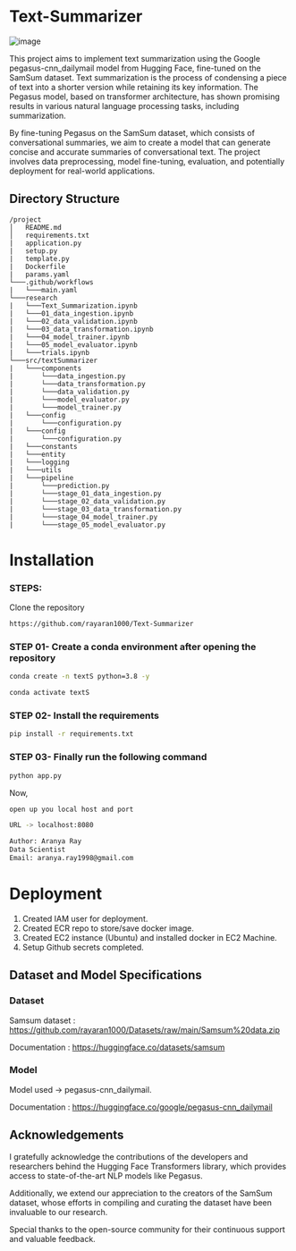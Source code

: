 
# Text-Summarizer

![image](https://github.com/rayaran1000/Text-Summarizer/assets/122597408/a82ddb83-5c34-4466-a2c3-193efebb0fac)


This project aims to implement text summarization using the Google pegasus-cnn_dailymail model from Hugging Face, fine-tuned on the SamSum dataset. Text summarization is the process of condensing a piece of text into a shorter version while retaining its key information. The Pegasus model, based on transformer architecture, has shown promising results in various natural language processing tasks, including summarization.

By fine-tuning Pegasus on the SamSum dataset, which consists of conversational summaries, we aim to create a model that can generate concise and accurate summaries of conversational text. The project involves data preprocessing, model fine-tuning, evaluation, and potentially deployment for real-world applications.


## Directory Structure

```plaintext
/project
│   README.md
│   requirements.txt
|   application.py
|   setup.py
|   template.py
|   Dockerfile
|   params.yaml
└───.github/workflows
|   └───main.yaml
└───research
|   └───Text_Summarization.ipynb
|   └───01_data_ingestion.ipynb
|   └───02_data_validation.ipynb
|   └───03_data_transformation.ipynb
|   └───04_model_trainer.ipynb 
|   └───05_model_evaluator.ipynb
|   └───trials.ipynb 
└───src/textSummarizer
|   └───components
|       └───data_ingestion.py
|       └───data_transformation.py
|       └───data_validation.py
|       └───model_evaluator.py
|       └───model_trainer.py
|   └───config
|       └───configuration.py
|   └───config
|       └───configuration.py
|   └───constants
|   └───entity
|   └───logging
|   └───utils
|   └───pipeline
|       └───prediction.py
|       └───stage_01_data_ingestion.py
|       └───stage_02_data_validation.py
|       └───stage_03_data_transformation.py
|       └───stage_04_model_trainer.py
|       └───stage_05_model_evaluator.py

```

# Installation
### STEPS:

Clone the repository

```bash
https://github.com/rayaran1000/Text-Summarizer
```
### STEP 01- Create a conda environment after opening the repository

```bash
conda create -n textS python=3.8 -y
```

```bash
conda activate textS
```


### STEP 02- Install the requirements
```bash
pip install -r requirements.txt
```

### STEP 03- Finally run the following command
```bash
python app.py
```

Now,
```bash
open up you local host and port 

URL -> localhost:8080
```


```bash
Author: Aranya Ray
Data Scientist
Email: aranya.ray1998@gmail.com

```




    
# Deployment

1. Created IAM user for deployment.
2. Created ECR repo to store/save docker image.
3. Created EC2 instance (Ubuntu) and installed docker in EC2 Machine.
3. Setup Github secrets completed.

## Dataset and Model Specifications

### Dataset 
Samsum dataset : https://github.com/rayaran1000/Datasets/raw/main/Samsum%20data.zip

Documentation : https://huggingface.co/datasets/samsum

### Model
Model used -> pegasus-cnn_dailymail.

Documentation : https://huggingface.co/google/pegasus-cnn_dailymail
## Acknowledgements

I gratefully acknowledge the contributions of the developers and researchers behind the Hugging Face Transformers library, which provides access to state-of-the-art NLP models like Pegasus. 

Additionally, we extend our appreciation to the creators of the SamSum dataset, whose efforts in compiling and curating the dataset have been invaluable to our research. 

Special thanks to the open-source community for their continuous support and valuable feedback.


